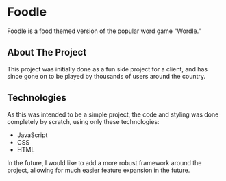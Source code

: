 # Foodle

Foodle is a food themed version of the popular word game "Wordle."

## About The Project

This project was initially done as a fun side project for a client, and has since gone on to be played
by thousands of users around the country.

## Technologies

As this was intended to be a simple project, the code and styling was done completely by scratch, using only these technologies: 

* JavaScript
* CSS
* HTML

In the future, I would like to add a more robust framework around the project, allowing for much easier feature expansion in the future.

